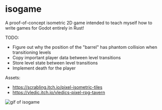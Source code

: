 # isogame

A proof-of-concept isometric 2D game intended to teach myself how to write games for Godot entirely in Rust!

TODO:

- Figure out why the position of the "barrel" has phantom collision when transitioning levels
- Copy important player data between level transitions
- Store level state between level transitions
- Implement death for the player

Assets:

- https://scrabling.itch.io/pixel-isometric-tiles
- https://vledic.itch.io/vledics-pixel-rpg-tavern

![gif of isogame](isogame.gif)
